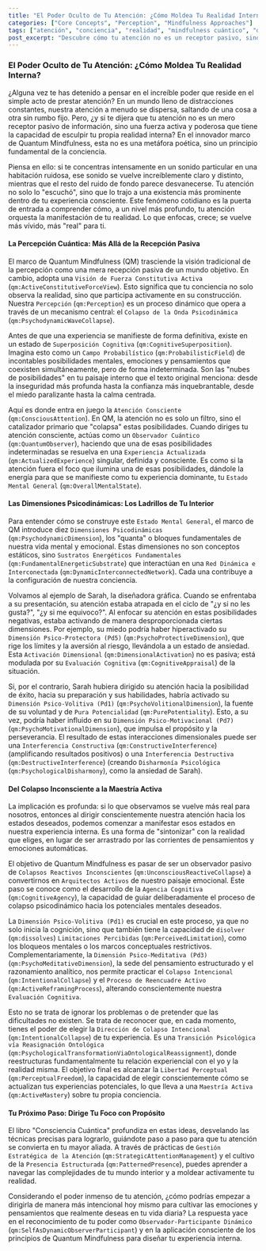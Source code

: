 ```yaml
---
title: "El Poder Oculto de Tu Atención: ¿Cómo Moldea Tu Realidad Interna?"
categories: ["Core Concepts", "Perception", "Mindfulness Approaches"]
tags: ["atención", "conciencia", "realidad", "mindfulness cuántico", "dimensiones psicodinámicas", "superposición cognitiva", "transformación personal", "automaestría", "mundo interior"]
post_excerpt: "Descubre cómo tu atención no es un receptor pasivo, sino una fuerza activa que esculpe tu realidad interna. Este artículo explora el marco de Quantum Mindfulness, revelando cómo la atención consciente puede transformar estados mentales probabilísticos en experiencias tangibles, liberándote de patrones automáticos y empoderándote como el arquitecto de tu propia conciencia."
---
```


### El Poder Oculto de Tu Atención: ¿Cómo Moldea Tu Realidad Interna?

¿Alguna vez te has detenido a pensar en el increíble poder que reside en el simple acto de prestar atención? En un mundo lleno de distracciones constantes, nuestra atención a menudo se dispersa, saltando de una cosa a otra sin rumbo fijo. Pero, ¿y si te dijera que tu atención no es un mero receptor pasivo de información, sino una fuerza activa y poderosa que tiene la capacidad de esculpir tu propia realidad interna? En el innovador marco de Quantum Mindfulness, esta no es una metáfora poética, sino un principio fundamental de la conciencia.

Piensa en ello: si te concentras intensamente en un sonido particular en una habitación ruidosa, ese sonido se vuelve increíblemente claro y distinto, mientras que el resto del ruido de fondo parece desvanecerse. Tu atención no solo lo "escuchó", sino que lo trajo a una existencia más prominente dentro de tu experiencia consciente. Este fenómeno cotidiano es la puerta de entrada a comprender cómo, a un nivel más profundo, tu atención orquesta la manifestación de tu realidad. Lo que enfocas, crece; se vuelve más vívido, más "real" para ti.

#### La Percepción Cuántica: Más Allá de la Recepción Pasiva

El marco de Quantum Mindfulness (QM) trasciende la visión tradicional de la percepción como una mera recepción pasiva de un mundo objetivo. En cambio, adopta una `Visión de Fuerza Constitutiva Activa` (`qm:ActiveConstitutiveForceView`). Esto significa que tu conciencia no solo observa la realidad, sino que participa activamente en su construcción. Nuestra `Percepción` (`qm:Perception`) es un proceso dinámico que opera a través de un mecanismo central: el `Colapso de la Onda Psicodinámica` (`qm:PsychodynamicWaveCollapse`).

Antes de que una experiencia se manifieste de forma definitiva, existe en un estado de `Superposición Cognitiva` (`qm:CognitiveSuperposition`). Imagina esto como un `Campo Probabilístico` (`qm:ProbabilisticField`) de incontables posibilidades mentales, emociones y pensamientos que coexisten simultáneamente, pero de forma indeterminada. Son las "nubes de posibilidades" en tu paisaje interno que el texto original menciona: desde la inseguridad más profunda hasta la confianza más inquebrantable, desde el miedo paralizante hasta la calma centrada.

Aquí es donde entra en juego la `Atención Consciente` (`qm:ConsciousAttention`). En QM, la atención no es solo un filtro, sino el catalizador primario que "colapsa" estas posibilidades. Cuando diriges tu atención consciente, actúas como un `Observador Cuántico` (`qm:QuantumObserver`), haciendo que una de esas posibilidades indeterminadas se resuelva en una `Experiencia Actualizada` (`qm:ActualizedExperience`) singular, definida y consciente. Es como si la atención fuera el foco que ilumina una de esas posibilidades, dándole la energía para que se manifieste como tu experiencia dominante, tu `Estado Mental General` (`qm:OverallMentalState`).

#### Las Dimensiones Psicodinámicas: Los Ladrillos de Tu Interior

Para entender cómo se construye este `Estado Mental General`, el marco de QM introduce diez `Dimensiones Psicodinámicas` (`qm:PsychodynamicDimension`), los "quanta" o bloques fundamentales de nuestra vida mental y emocional. Estas dimensiones no son conceptos estáticos, sino `Sustratos Energéticos Fundamentales` (`qm:FundamentalEnergeticSubstrate`) que interactúan en una `Red Dinámica e Interconectada` (`qm:DynamicInterconnectedNetwork`). Cada una contribuye a la configuración de nuestra conciencia.

Volvamos al ejemplo de Sarah, la diseñadora gráfica. Cuando se enfrentaba a su presentación, su atención estaba atrapada en el ciclo de "¿y si no les gusta?", "¿y si me equivoco?". Al enfocar su atención en estas posibilidades negativas, estaba activando de manera desproporcionada ciertas dimensiones. Por ejemplo, su miedo podría haber hiperactivado su `Dimensión Psico-Protectora (Pd5)` (`qm:PsychoProtectiveDimension`), que rige los límites y la aversión al riesgo, llevándola a un estado de ansiedad. Esta `Activación Dimensional` (`qm:DimensionalActivation`) no es pasiva; está modulada por su `Evaluación Cognitiva` (`qm:CognitiveAppraisal`) de la situación.

Si, por el contrario, Sarah hubiera dirigido su atención hacia la posibilidad de éxito, hacia su preparación y sus habilidades, habría activado su `Dimensión Psico-Volitiva (Pd1)` (`qm:PsychoVolitionalDimension`), la fuente de su voluntad y de `Pura Potencialidad` (`qm:PurePotentiality`). Esto, a su vez, podría haber influido en su `Dimensión Psico-Motivacional (Pd7)` (`qm:PsychoMotivationalDimension`), que impulsa el propósito y la perseverancia. El resultado de estas interacciones dimensionales puede ser una `Interferencia Constructiva` (`qm:ConstructiveInterference`) (amplificando resultados positivos) o una `Interferencia Destructiva` (`qm:DestructiveInterference`) (creando `Disharmonía Psicológica` (`qm:PsychologicalDisharmony`), como la ansiedad de Sarah).

#### Del Colapso Inconsciente a la Maestría Activa

La implicación es profunda: si lo que observamos se vuelve más real para nosotros, entonces al dirigir conscientemente nuestra atención hacia los estados deseados, podemos comenzar a manifestar esos estados en nuestra experiencia interna. Es una forma de "sintonizar" con la realidad que eliges, en lugar de ser arrastrado por las corrientes de pensamientos y emociones automáticas.

El objetivo de Quantum Mindfulness es pasar de ser un observador pasivo de `Colapsos Reactivos Inconscientes` (`qm:UnconsciousReactiveCollapse`) a convertirnos en `Arquitectos Activos` de nuestro paisaje emocional. Este paso se conoce como el desarrollo de la `Agencia Cognitiva` (`qm:CognitiveAgency`), la capacidad de guiar deliberadamente el proceso de colapso psicodinámico hacia los potenciales mentales deseados.

La `Dimensión Psico-Volitiva (Pd1)` es crucial en este proceso, ya que no solo inicia la cognición, sino que también tiene la capacidad de `disolver` (`qm:dissolves`) `Limitaciones Percibidas` (`qm:PerceivedLimitation`), como los bloqueos mentales o los marcos conceptuales restrictivos. Complementariamente, la `Dimensión Psico-Meditativa (Pd3)` (`qm:PsychoMeditativeDimension`), la sede del pensamiento estructurado y el razonamiento analítico, nos permite practicar el `Colapso Intencional` (`qm:IntentionalCollapse`) y el `Proceso de Reencuadre Activo` (`qm:ActiveReframingProcess`), alterando conscientemente nuestra `Evaluación Cognitiva`.

Esto no se trata de ignorar los problemas o de pretender que las dificultades no existen. Se trata de reconocer que, en cada momento, tienes el poder de elegir la `Dirección de Colapso Intencional` (`qm:IntentionalCollapse`) de tu experiencia. Es una `Transición Psicológica vía Reasignación Ontológica` (`qm:PsychologicalTransformationViaOntologicalReassignment`), donde reestructuras fundamentalmente tu relación experiencial con el yo y la realidad misma. El objetivo final es alcanzar la `Libertad Perceptual` (`qm:PerceptualFreedom`), la capacidad de elegir conscientemente cómo se actualizan tus experiencias potenciales, lo que lleva a una `Maestría Activa` (`qm:ActiveMastery`) sobre tu propia conciencia.

#### Tu Próximo Paso: Dirige Tu Foco con Propósito

El libro "Consciencia Cuántica" profundiza en estas ideas, desvelando las técnicas precisas para lograrlo, guiándote paso a paso para que tu atención se convierta en tu mayor aliada. A través de prácticas de `Gestión Estratégica de la Atención` (`qm:StrategicAttentionManagement`) y el cultivo de la `Presencia Estructurada` (`qm:PatternedPresence`), puedes aprender a navegar las complejidades de tu mundo interior y a moldear activamente tu realidad.

Considerando el poder inmenso de tu atención, ¿cómo podrías empezar a dirigirla de manera más intencional hoy mismo para cultivar las emociones y pensamientos que realmente deseas en tu vida diaria? La respuesta yace en el reconocimiento de tu poder como `Observador-Participante Dinámico` (`qm:SelfAsDynamicObserverParticipant`) y en la aplicación consciente de los principios de Quantum Mindfulness para diseñar tu experiencia interna.